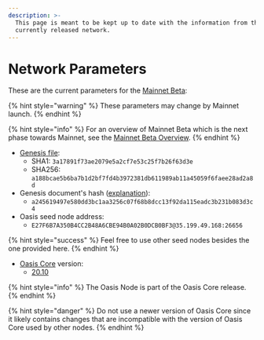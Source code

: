 ```yaml
---
description: >-
  This page is meant to be kept up to date with the information from the
  currently released network.
---
```


# Network Parameters

These are the current parameters for the [Mainnet Beta](../mainnet/mainnet-beta-overview.md):

{% hint style="warning" %}
These parameters may change by Mainnet launch.
{% endhint %}

{% hint style="info" %}
For an overview of Mainnet Beta which is the next phase towards Mainnet, see the [Mainnet Beta Overview](../mainnet/mainnet-beta-overview.md). 
{% endhint %}

* [Genesis file](https://github.com/oasisprotocol/mainnet-artifacts/releases/download/2020-10-01/genesis.json):
  * SHA1: `3a17891f73ae2079e5a2cf7e53c25f7b26f63d3e`
  * SHA256: `a188bcae5b6ba7b1d2bf7fd4b3972381db611989ab11a45059f6faee28ad2a8d`
* Genesis document's hash \([explanation](../mainnet/genesis-file.md#genesis-file-vs-genesis-document)\):
  * `a245619497e580dd3bc1aa3256c07f68b8dcc13f92da115eadc3b231b083d3c4`
* Oasis seed node address:
  * `E27F6B7A350B4CC2B48A6CBE94B0A02B0DCB0BF3@35.199.49.168:26656`

{% hint style="success" %}
Feel free to use other seed nodes besides the one provided here.
{% endhint %}

* [Oasis Core](https://github.com/oasisprotocol/oasis-core) version:
  * [20.10](https://github.com/oasisprotocol/oasis-core/releases/tag/v20.10)

{% hint style="info" %}
The Oasis Node is part of the Oasis Core release.
{% endhint %}

{% hint style="danger" %}
Do not use a newer version of Oasis Core since it likely contains changes that are incompatible with the version of Oasis Core used by other nodes.
{% endhint %}

